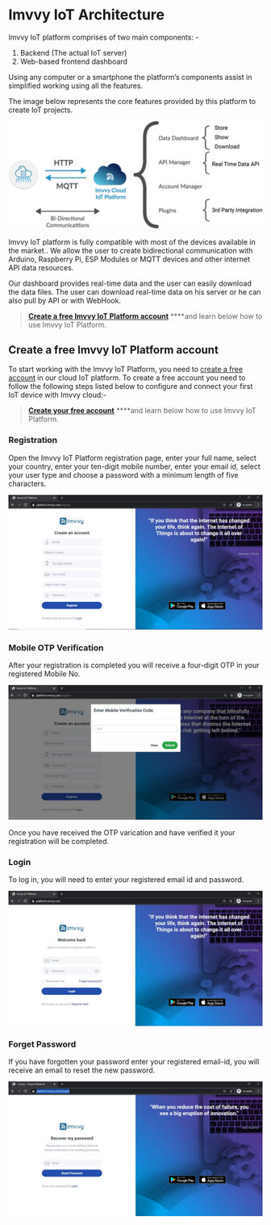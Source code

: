 # Imvvy IoT Architecture

Imvvy IoT platform comprises of two main components: -

1. Backend \(The actual IoT server\)
2. Web-based frontend dashboard

Using any computer or a smartphone the platform’s components assist in simplified working using all the features. 

The image below represents the core features provided by this platform to create IoT projects.

![](.gitbook/assets/group-1596.png)

Imvvy IoT platform is fully compatible with most of the devices available in the market.. We allow the user to create bidirectional communication with Arduino, Raspberry Pi, ESP Modules or MQTT devices and other internet API data resources.

Our dashboard provides real-time data and the user can easily download the data files. The user can download real-time data on his server or he can also pull by API or with WebHook.

> [**Create a free Imvvy IoT Platform account**](https://platform.imvvy.com/) ****and learn below how to use Imvvy IoT Platform.

##  Create a free Imvvy IoT Platform  account

To start working with the Imvvy IoT Platform, you need to [create a free account](https://platform.imvvy.com/) in our cloud IoT platform. To create a free account you need to follow the following steps listed below to configure and connect your first IoT device with Imvvy cloud:-

> [**Create your free account**](https://platform.imvvy.com/) ****and learn below how to use Imvvy IoT Platform.

### Registration

Open the Imvvy IoT Platform registration page, enter your full name, select your country, enter your ten-digit mobile number, enter your email id, select your user type and choose a password with a minimum length of five characters.

![Registration Form](.gitbook/assets/reg1.jpg)

### Mobile OTP Verification

After your registration is completed you will receive a four-digit OTP in your registered Mobile No.

![](.gitbook/assets/otp.jpg)

Once you have received the OTP varication and have verified it your registration will be completed.

### Login

To log in, you will need to enter your registered email id and password.

![](.gitbook/assets/login.jpg)

### Forget Password

If you have forgotten your password enter your registered email-id, you will receive an email to reset the new password.

![](.gitbook/assets/forgetpassword.jpg)

